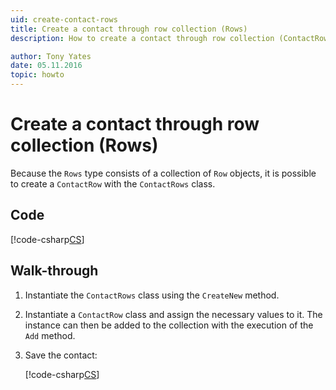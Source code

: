 ```yaml
---
uid: create-contact-rows
title: Create a contact through row collection (Rows)
description: How to create a contact through row collection (ContactRows).

author: Tony Yates
date: 05.11.2016
topic: howto
---
```


# Create a contact through row collection (Rows)

Because the `Rows` type consists of a collection of `Row` objects, it is possible to create a `ContactRow` with the `ContactRows` class.

## Code

[!code-csharp[CS](includes/create-contact-rows.cs)]

## Walk-through

1. Instantiate the `ContactRows` class using the `CreateNew` method.

2. Instantiate a `ContactRow` class and assign the necessary values to it. The instance can then be added to the collection with the execution of the `Add` method.

3. Save the contact:

    [!code-csharp[CS](includes/create-contact-rows.cs?range=14,16)]
